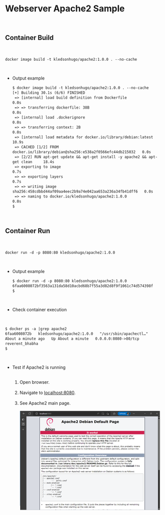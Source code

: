 # Webserver Apache2 Sample
<br/>

## Container Build
<br/>

```
docker image build -t kledsonhugo/apache2:1.0.0 . --no-cache
```
<br/>

- Output example

  ```
  $ docker image build -t kledsonhugo/apache2:1.0.0 . --no-cache
  [+] Building 30.1s (6/6) FINISHED
   => [internal] load build definition from Dockerfile                             0.0s
   => => transferring dockerfile: 38B                                              0.0s 
   => [internal] load .dockerignore                                                0.0s 
   => => transferring context: 2B                                                  0.0s 
   => [internal] load metadata for docker.io/library/debian:latest                10.9s 
   => CACHED [1/2] FROM docker.io/library/debian@sha256:e538a2f0566efc44db215032   0.0s
   => [2/2] RUN apt-get update && apt-get install -y apache2 && apt-get clean     18.4s 
   => exporting to image                                                           0.7s
   => => exporting layers                                                          0.7s
   => => writing image sha256:458cdbbd44af09aa4eec2b9a74e042aa653a236a34fb41dff6   0.0s
   => => naming to docker.io/kledsonhugo/apache2:1.0.0                             0.0s
  $
  ```
<br/>

## Container Run
<br/>

```
docker run -d -p 8080:80 kledsonhugo/apache2:1.0.0
```
<br/>

- Output example

  ```
  $ docker run -d -p 8080:80 kledsonhugo/apache2:1.0.0
  6faa6008072bf3563a131da58d10acbd68b7f55a3d82d8f9f1061c74d574398f
  $
  ```
<br/>

- Check container execution
<br/>

  ```
  $ docker ps -a |grep apache2
  6faa6008072b   kledsonhugo/apache2:1.0.0   "/usr/sbin/apachectl…"   About a minute ago   Up About a minute   0.0.0.0:8080->80/tcp   reverent_bhabha
  $
  ```
<br/>

- Test if Apache2 is running
<br/><br/>

  1. Open browser.
  <br/><br/>
  2. Navigate to [localhost:8080](localhost:8080).
  <br/><br/>
  3. See Apache2 main page.
  <br/><br/>
     ![Apache2 main page](images/apache2.png)